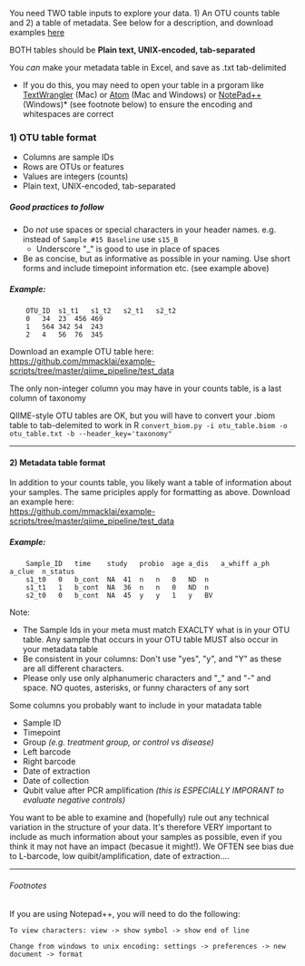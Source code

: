 You need TWO table inputs to explore your data. 1) An OTU counts table and 2) a table of metadata. See below for a description, and download examples [here](https://github.com/mmacklai/example-scripts/tree/master/qiime_pipeline/test_data)

BOTH tables should be **Plain text, UNIX-encoded, tab-separated**

You *can* make your metadata table in Excel, and save as .txt tab-delimited
- If you do this, you may need to open your table in a prgoram like [TextWrangler](http://www.barebones.com/products/textwrangler/) (Mac) or [Atom](https://atom.io) (Mac and Windows) or [NotePad++](https://notepad-plus-plus.org) (Windows)* (see footnote below) to ensure the encoding and whitespaces are correct

### 1) OTU table format

- Columns are sample IDs
- Rows are OTUs or features
- Values are integers (counts)
- Plain text, UNIX-encoded, tab-separated


##### Good practices to follow
- Do *not* use spaces or special characters in your header names. e.g. instead of `Sample #15 Baseline` use `s15_B`
  - Underscore "_" is good to use in place of spaces
- Be as concise, but as informative as possible in your naming. Use short forms and include timepoint information etc. (see example above)

##### Example:
		OTU_ID	s1_t1	s1_t2	s2_t1	s2_t2
		0	34	23	456	469
		1	564	342	54	243
		2	4	56	76	345

Download an example OTU table here:  
https://github.com/mmacklai/example-scripts/tree/master/qiime_pipeline/test_data

The only non-integer column you may have in your counts table, is a last column of taxonomy

QIIME-style OTU tables are OK, but you will have to convert your .biom table to tab-delemited to work in R
`convert_biom.py -i otu_table.biom -o otu_table.txt -b --header_key='taxonomy"`

---------------
#### 2) Metadata table format

In addition to your counts table, you likely want a table of information about your samples. The same priciples apply for formatting as above. Download an example here:  
https://github.com/mmacklai/example-scripts/tree/master/qiime_pipeline/test_data

##### Example:
		Sample_ID	time	study	probio	age	a_dis	a_whiff	a_ph	a_clue	n_status
		s1_t0	0	b_cont	NA	41	n	n	0	ND	n
		s1_t1	1	b_cont	NA	36	n	n	0	ND	n
		s2_t0	0	b_cont	NA	45	y	y	1	y	BV

Note:
- The Sample Ids in your meta must match EXACLTY what is in your OTU table. Any sample that occurs in your OTU table MUST also occur in your metadata table
- Be consistent in your columns: Don't use "yes", "y", and "Y" as these are all different characters.
- Please only use only alphanumeric characters and "\_" and "\-" and space. NO quotes, asterisks, or funny characters of any sort

Some columns you probably want to include in your matadata table
- Sample ID
- Timepoint
- Group _(e.g. treatment group, or control vs disease)_
- Left barcode
- Right barcode
- Date of extraction
- Date of collection
- Qubit value after PCR amplification _(this is ESPECIALLY IMPORANT to evaluate negative controls)_

You want to be able to examine and (hopefully) rule out any technical variation in the structure of your data. It's therefore VERY important to include as much information about your samples as possible, even if you think it may not have an impact (becasue it might!). We OFTEN see bias due to L-barcode, low quibit/amplification, date of extraction....

---------
###### Footnotes
If you are using Notepad++, you will need to do the following:
````
To view characters: view -> show symbol -> show end of line

Change from windows to unix encoding: settings -> preferences -> new document -> format
````
